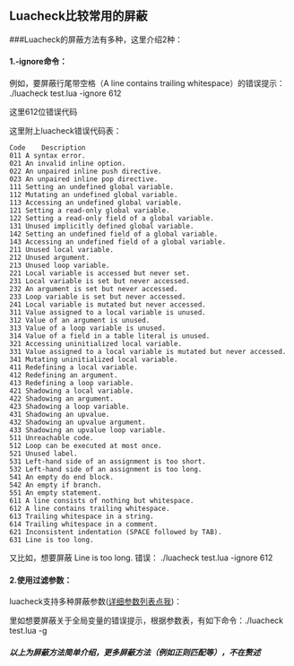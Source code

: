 
## Luacheck比较常用的屏蔽
###Luacheck的屏蔽方法有多种，这里介绍2种：

#### 1.-ignore命令：

例如，要屏蔽行尾带空格（A line contains trailing whitespace）的错误提示：
./luacheck test.lua -ignore 612

这里612位错误代码

这里附上luacheck错误代码表：

```
Code    Description
011	A syntax error.
021	An invalid inline option.
022	An unpaired inline push directive.
023	An unpaired inline pop directive.
111	Setting an undefined global variable.
112	Mutating an undefined global variable.
113	Accessing an undefined global variable.
121	Setting a read-only global variable.
122	Setting a read-only field of a global variable.
131	Unused implicitly defined global variable.
142	Setting an undefined field of a global variable.
143	Accessing an undefined field of a global variable.
211	Unused local variable.
212	Unused argument.
213	Unused loop variable.
221	Local variable is accessed but never set.
231	Local variable is set but never accessed.
232	An argument is set but never accessed.
233	Loop variable is set but never accessed.
241	Local variable is mutated but never accessed.
311	Value assigned to a local variable is unused.
312	Value of an argument is unused.
313	Value of a loop variable is unused.
314	Value of a field in a table literal is unused.
321	Accessing uninitialized local variable.
331	Value assigned to a local variable is mutated but never accessed.
341	Mutating uninitialized local variable.
411	Redefining a local variable.
412	Redefining an argument.
413	Redefining a loop variable.
421	Shadowing a local variable.
422	Shadowing an argument.
423	Shadowing a loop variable.
431	Shadowing an upvalue.
432	Shadowing an upvalue argument.
433	Shadowing an upvalue loop variable.
511	Unreachable code.
512	Loop can be executed at most once.
521	Unused label.
531	Left-hand side of an assignment is too short.
532	Left-hand side of an assignment is too long.
541	An empty do end block.
542	An empty if branch.
551	An empty statement.
611	A line consists of nothing but whitespace.
612	A line contains trailing whitespace.
613	Trailing whitespace in a string.
614	Trailing whitespace in a comment.
621	Inconsistent indentation (SPACE followed by TAB).
631	Line is too long.
```

又比如，想要屏蔽    Line is too long. 错误：
./luacheck test.lua -ignore 612

#### 2.使用过滤参数：

luacheck支持多种屏蔽参数([详细参数列表点我](http://luacheck.readthedocs.io/en/stable/cli.html#command-line-options))：

里如想要屏蔽关于全局变量的错误提示，根据参数表，有如下命令：./luacheck test.lua -g

##### 以上为屏蔽方法简单介绍，更多屏蔽方法（例如正则匹配等），不在赘述
